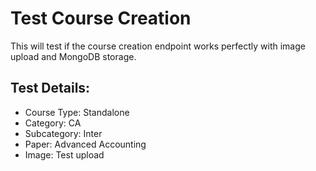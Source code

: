 # Test Course Creation

This will test if the course creation endpoint works perfectly with image upload and MongoDB storage.

## Test Details:

- Course Type: Standalone
- Category: CA
- Subcategory: Inter
- Paper: Advanced Accounting
- Image: Test upload
